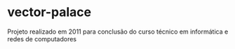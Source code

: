 # vector-palace
Projeto realizado em 2011 para conclusão do curso técnico em informática e redes de computadores
